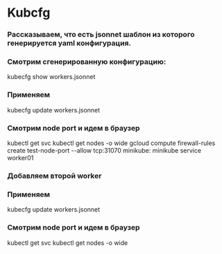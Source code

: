 # Kubcfg

### Рассказываем, что есть jsonnet шаблон из которого генерируется yaml конфигурация.

### Смотрим сгенерированную конфигурацию:

kubecfg show workers.jsonnet

### Применяем

kubecfg update workers.jsonnet

### Смотрим node port и идем в браузер

kubectl get svc
kubectl get nodes -o wide
gcloud compute firewall-rules create test-node-port --allow tcp:31070
minikube: minikube service worker01

### Добавляем второй worker

### Применяем

kubecfg update workers.jsonnet

### Смотрим node port и идем в браузер

kubectl get svc
kubectl get nodes -o wide